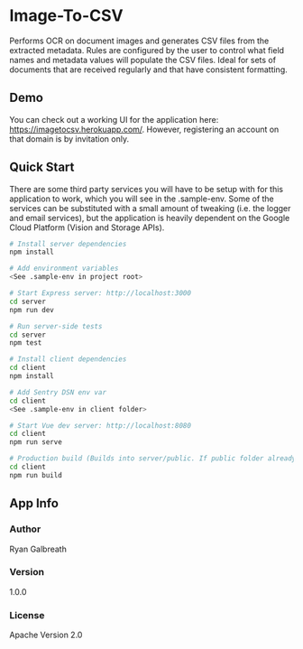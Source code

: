 # Image-To-CSV

Performs OCR on document images and generates CSV files from the extracted metadata. Rules are configured by the user to control what field names and 
metadata values will populate the CSV files. Ideal for sets of documents that are received regularly and that have consistent formatting.  

## Demo  

You can check out a working UI for the application here: https://imagetocsv.herokuapp.com/. However, registering an account on that domain is by invitation only. 

## Quick Start

There are some third party services you will have to be setup with for this application to work, which you will see in the .sample-env. Some of the services can be substituted
with a small amount of tweaking (i.e. the logger and email services), but the application is heavily dependent on the Google Cloud Platform (Vision and Storage APIs).

```bash
# Install server dependencies
npm install

# Add environment variables
<See .sample-env in project root>

# Start Express server: http://localhost:3000
cd server
npm run dev

# Run server-side tests
cd server
npm test

# Install client dependencies
cd client
npm install

# Add Sentry DSN env var
cd client
<See .sample-env in client folder>

# Start Vue dev server: http://localhost:8080
cd client
npm run serve

# Production build (Builds into server/public. If public folder already exists, will override any previous builds)
cd client
npm run build
```

## App Info

### Author

Ryan Galbreath

### Version

1.0.0

### License

Apache Version 2.0